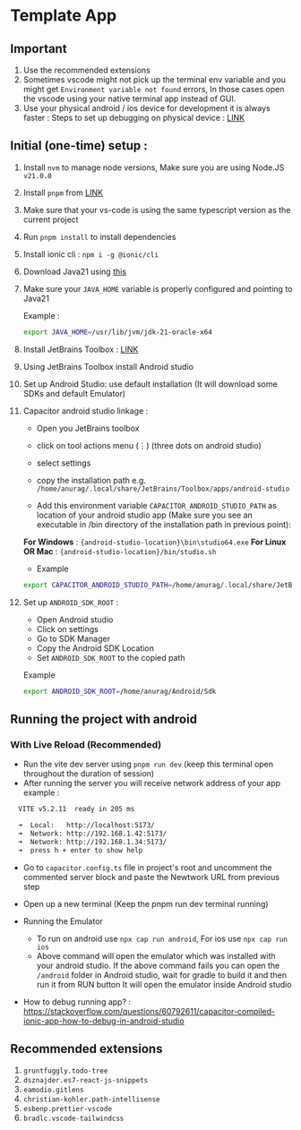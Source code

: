 # Template App

## Important

1. Use the recommended extensions
1. Sometimes vscode might not pick up the terminal env variable and you might get `Environment variable not found` errors, In those cases open the vscode using your native terminal app instead of GUI.
1. Use your physical android / ios device for development it is always faster : Steps to set up debugging on physical device : [LINK](https://developer.android.com/codelabs/basic-android-kotlin-compose-connect-device#0)

## Initial (one-time) setup :

1. Install `nvm` to manage node versions, Make sure you are using Node.JS `v21.0.0`
1. Install `pnpm` from [LINK](https://pnpm.io/)
1. Make sure that your vs-code is using the same typescript version as the current project
1. Run `pnpm install` to install dependencies
1. Install ionic cli : `npm i -g @ionic/cli`
1. Download Java21 using [this](https://www.oracle.com/in/java/technologies/downloads/#java21)
1. Make sure your `JAVA_HOME` variable is properly configured and pointing to Java21

   Example :

   ```sh
   export JAVA_HOME=/usr/lib/jvm/jdk-21-oracle-x64
   ```

1. Install JetBrains Toolbox : [LINK](https://www.jetbrains.com/toolbox-app/)
1. Using JetBrains Toolbox install Android studio
1. Set up Android Studio: use default installation (It will download some SDKs and default Emulator)

1. Capacitor android studio linkage :

   - Open you JetBrains toolbox
   - click on tool actions menu (⋮) (three dots on android studio)
   - select settings
   - copy the installation path
     e.g. `/home/anurag/.local/share/JetBrains/Toolbox/apps/android-studio`

   - Add this environment variable `CAPACITOR_ANDROID_STUDIO_PATH` as location of your android studio app (Make sure you see an executable in /bin directory of the installation path in previous point):

   **For Windows** : `{android-studio-location}\bin\studio64.exe`
   **For Linux OR Mac** : `{android-studio-location}/bin/studio.sh`

   - Example

   ```sh
   export CAPACITOR_ANDROID_STUDIO_PATH=/home/anurag/.local/share/JetBrains/Toolbox/apps/android-studio/bin/studio.sh
   ```

1. Set up `ANDROID_SDK_ROOT` :

   - Open Android studio
   - Click on settings
   - Go to SDK Manager
   - Copy the Android SDK Location
   - Set `ANDROID_SDK_ROOT` to the copied path

   Example

   ```sh
   export ANDROID_SDK_ROOT=/home/anurag/Android/Sdk
   ```

## Running the project with android

### With Live Reload (Recommended)

- Run the vite dev server using `pnpm run dev` (keep this terminal open throughout the duration of session)
- After running the server you will receive network address of your app
  example :

```sh
  VITE v5.2.11  ready in 205 ms

  ➜  Local:   http://localhost:5173/
  ➜  Network: http://192.168.1.42:5173/
  ➜  Network: http://192.168.1.34:5173/
  ➜  press h + enter to show help
```

- Go to `capacitor.config.ts` file in project's root and uncomment the commented server block and paste the Newtwork URL from previous step

- Open up a new terminal (Keep the pnpm run dev terminal running)
- Running the Emulator

  - To run on android use `npx cap run android`, For ios use `npx cap run ios`
  - Above command will open the emulator which was installed with your android studio. If the above command fails you can open the `/android` folder in Android studio, wait for gradle to build it and then run it from RUN button It will open the emulator inside Android studio

- How to debug running app? : https://stackoverflow.com/questions/60792611/capacitor-compiled-ionic-app-how-to-debug-in-android-studio

## Recommended extensions

1. `gruntfuggly.todo-tree`
1. `dsznajder.es7-react-js-snippets`
1. `eamodio.gitlens`
1. `christian-kohler.path-intellisense`
1. `esbenp.prettier-vscode`
1. `bradlc.vscode-tailwindcss`
